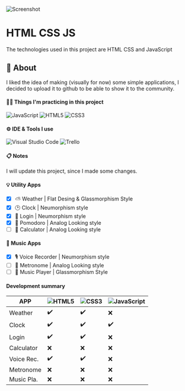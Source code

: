![Screenshot]([screenshot.png](http://url/to/img.png](https://github.com/quantosh/html-css-js/blob/main/appShowCase.jpg)))

# HTML CSS JS
The technologies used in this project are HTML CSS and JavaScript

## 📌 About
I liked the idea of making (visually for now) some simple applications, I decided to upload it to github to be able to show it to the community.

#### 👩‍💻 Things I'm practicing in this project
![JavaScript](https://img.shields.io/static/v1?style=for-the-badge&message=JavaScript&color=222222&logo=JavaScript&logoColor=F7DF1E&label=)
![HTML5](https://img.shields.io/static/v1?style=for-the-badge&message=HTML5&color=E34F26&logo=HTML5&logoColor=FFFFFF&label=)
![CSS3](https://img.shields.io/static/v1?style=for-the-badge&message=CSS3&color=1572B6&logo=CSS3&logoColor=FFFFFF&label=)

#### ⚙ IDE & Tools I use
![Visual Studio Code](https://img.shields.io/static/v1?style=for-the-badge&message=Visual+Studio+Code&color=007ACC&logo=Visual+Studio+Code&logoColor=FFFFFF&label=)
![Trello](https://img.shields.io/static/v1?style=for-the-badge&message=Trello&color=0079BF&logo=Trello&logoColor=FFFFFF&label=)

#### 📋 Notes
I will update this project, since I made some changes.

#### 💡 Utility Apps
- [x]  ⛅ Weather | Flat Desing & Glassmorphism Style
- [x]  🕑 Clock | Neumorphism style
- [x]  👤 Login | Neumorphism style
- [x]  🍅 Pomodoro | Analog Looking style
- [ ]  🔢 Calculator | Analog Looking style

#### 🎵 Music Apps
- [x]  🎙️ Voice Recorder | Neumorphism style
- [ ]  🔢 Metronome | Analog Looking style
- [ ]  💽 Music Player | Glassmorphism Style

#### Development summary

| APP |![HTML5](https://img.shields.io/static/v1?style=for-the-badge&message=HTML5&color=E34F26&logo=HTML5&logoColor=FFFFFF&label=) | ![CSS3](https://img.shields.io/static/v1?style=for-the-badge&message=CSS&color=1572B6&logo=CSS3&logoColor=FFFFFF&label=)  | ![JavaScript](https://img.shields.io/static/v1?style=for-the-badge&message=JS&color=222222&logo=JavaScript&logoColor=F7DF1E&label=) | 
| ------- | --- | --- | --- | 
| Weather   | ✔️| ✔️ | ❌ | 
| Clock     | ✔️ | ✔️ | ✔️ | 
| Login     | ✔️ | ✔️ | ❌ | 
| Calculator  | ❌ | ❌ | ❌ |
| Voice Rec.  | ✔️ | ✔️ | ❌ |  
| Metronome  | ❌ | ❌ | ❌ |  
| Music Pla.  | ❌ | ❌ | ❌ |    
